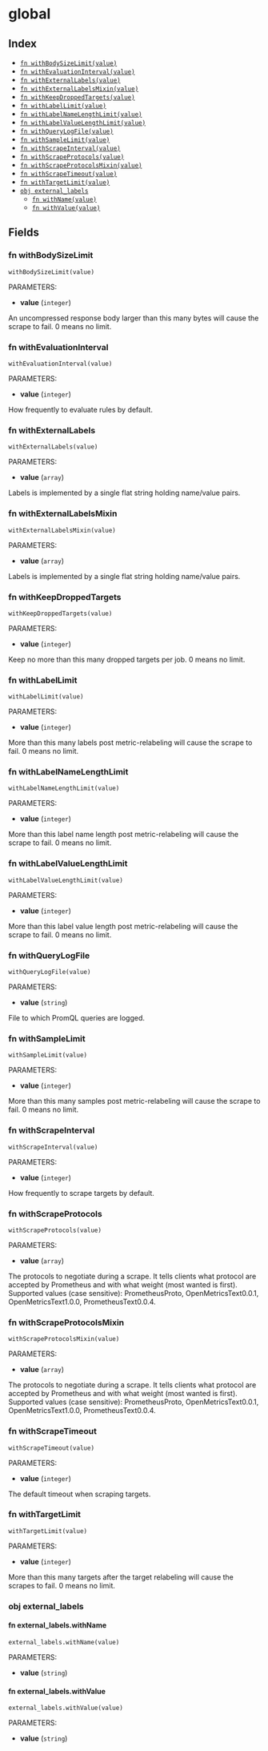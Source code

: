 # global



## Index

* [`fn withBodySizeLimit(value)`](#fn-withbodysizelimit)
* [`fn withEvaluationInterval(value)`](#fn-withevaluationinterval)
* [`fn withExternalLabels(value)`](#fn-withexternallabels)
* [`fn withExternalLabelsMixin(value)`](#fn-withexternallabelsmixin)
* [`fn withKeepDroppedTargets(value)`](#fn-withkeepdroppedtargets)
* [`fn withLabelLimit(value)`](#fn-withlabellimit)
* [`fn withLabelNameLengthLimit(value)`](#fn-withlabelnamelengthlimit)
* [`fn withLabelValueLengthLimit(value)`](#fn-withlabelvaluelengthlimit)
* [`fn withQueryLogFile(value)`](#fn-withquerylogfile)
* [`fn withSampleLimit(value)`](#fn-withsamplelimit)
* [`fn withScrapeInterval(value)`](#fn-withscrapeinterval)
* [`fn withScrapeProtocols(value)`](#fn-withscrapeprotocols)
* [`fn withScrapeProtocolsMixin(value)`](#fn-withscrapeprotocolsmixin)
* [`fn withScrapeTimeout(value)`](#fn-withscrapetimeout)
* [`fn withTargetLimit(value)`](#fn-withtargetlimit)
* [`obj external_labels`](#obj-external_labels)
  * [`fn withName(value)`](#fn-external_labelswithname)
  * [`fn withValue(value)`](#fn-external_labelswithvalue)

## Fields

### fn withBodySizeLimit

```jsonnet
withBodySizeLimit(value)
```

PARAMETERS:

* **value** (`integer`)

An uncompressed response body larger than this many bytes will cause the
scrape to fail. 0 means no limit.
### fn withEvaluationInterval

```jsonnet
withEvaluationInterval(value)
```

PARAMETERS:

* **value** (`integer`)

How frequently to evaluate rules by default.
### fn withExternalLabels

```jsonnet
withExternalLabels(value)
```

PARAMETERS:

* **value** (`array`)

Labels is implemented by a single flat string holding name/value pairs.
### fn withExternalLabelsMixin

```jsonnet
withExternalLabelsMixin(value)
```

PARAMETERS:

* **value** (`array`)

Labels is implemented by a single flat string holding name/value pairs.
### fn withKeepDroppedTargets

```jsonnet
withKeepDroppedTargets(value)
```

PARAMETERS:

* **value** (`integer`)

Keep no more than this many dropped targets per job.
0 means no limit.
### fn withLabelLimit

```jsonnet
withLabelLimit(value)
```

PARAMETERS:

* **value** (`integer`)

More than this many labels post metric-relabeling will cause the scrape to
fail. 0 means no limit.
### fn withLabelNameLengthLimit

```jsonnet
withLabelNameLengthLimit(value)
```

PARAMETERS:

* **value** (`integer`)

More than this label name length post metric-relabeling will cause the
scrape to fail. 0 means no limit.
### fn withLabelValueLengthLimit

```jsonnet
withLabelValueLengthLimit(value)
```

PARAMETERS:

* **value** (`integer`)

More than this label value length post metric-relabeling will cause the
scrape to fail. 0 means no limit.
### fn withQueryLogFile

```jsonnet
withQueryLogFile(value)
```

PARAMETERS:

* **value** (`string`)

File to which PromQL queries are logged.
### fn withSampleLimit

```jsonnet
withSampleLimit(value)
```

PARAMETERS:

* **value** (`integer`)

More than this many samples post metric-relabeling will cause the scrape to
fail. 0 means no limit.
### fn withScrapeInterval

```jsonnet
withScrapeInterval(value)
```

PARAMETERS:

* **value** (`integer`)

How frequently to scrape targets by default.
### fn withScrapeProtocols

```jsonnet
withScrapeProtocols(value)
```

PARAMETERS:

* **value** (`array`)

The protocols to negotiate during a scrape. It tells clients what
protocol are accepted by Prometheus and with what weight (most wanted is first).
Supported values (case sensitive): PrometheusProto, OpenMetricsText0.0.1,
OpenMetricsText1.0.0, PrometheusText0.0.4.
### fn withScrapeProtocolsMixin

```jsonnet
withScrapeProtocolsMixin(value)
```

PARAMETERS:

* **value** (`array`)

The protocols to negotiate during a scrape. It tells clients what
protocol are accepted by Prometheus and with what weight (most wanted is first).
Supported values (case sensitive): PrometheusProto, OpenMetricsText0.0.1,
OpenMetricsText1.0.0, PrometheusText0.0.4.
### fn withScrapeTimeout

```jsonnet
withScrapeTimeout(value)
```

PARAMETERS:

* **value** (`integer`)

The default timeout when scraping targets.
### fn withTargetLimit

```jsonnet
withTargetLimit(value)
```

PARAMETERS:

* **value** (`integer`)

More than this many targets after the target relabeling will cause the
scrapes to fail. 0 means no limit.
### obj external_labels


#### fn external_labels.withName

```jsonnet
external_labels.withName(value)
```

PARAMETERS:

* **value** (`string`)


#### fn external_labels.withValue

```jsonnet
external_labels.withValue(value)
```

PARAMETERS:

* **value** (`string`)

